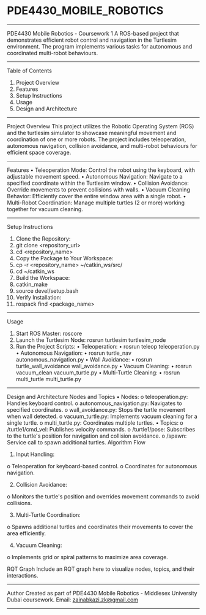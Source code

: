 # PDE4430_MOBILE_ROBOTICS
________________________________________
PDE4430 Mobile Robotics - Coursework 1
A ROS-based project that demonstrates efficient robot control and navigation in the Turtlesim environment. The program implements various tasks for autonomous and coordinated multi-robot behaviours.
________________________________________
Table of Contents
1.	Project Overview
2.	Features
3.	Setup Instructions
4.	Usage
5.	Design and Architecture
________________________________________
Project Overview
This project utilizes the Robotic Operating System (ROS) and the turtlesim simulator to showcase meaningful movement and coordination of one or more robots. The project includes teleoperation, autonomous navigation, collision avoidance, and multi-robot behaviours for efficient space coverage.
________________________________________
Features
•	Teleoperation Mode: Control the robot using the keyboard, with adjustable movement speed.
•	Autonomous Navigation: Navigate to a specified coordinate within the Turtlesim window.
•	Collision Avoidance: Override movements to prevent collisions with walls.
•	Vacuum Cleaning Behavior: Efficiently cover the entire window area with a single robot.
•	Multi-Robot Coordination: Manage multiple turtles (2 or more) working together for vacuum cleaning.
________________________________________
Setup Instructions
1.	Clone the Repository:
2.	git clone <repository_url>
3.	cd <repository_name>
4.	Copy the Package to Your Workspace:
5.	cp -r <repository_name> ~/catkin_ws/src/
6.	cd ~/catkin_ws
7.	Build the Workspace:
8.	catkin_make
9.	source devel/setup.bash
10.	Verify Installation:
11.	rospack find <package_name>
________________________________________
Usage
1. Start ROS Master:
roscore
2. Launch the Turtlesim Node:
rosrun turtlesim turtlesim_node
3. Run the Project Scripts:
•	Teleoperation: 
•	rosrun teleop teleoperation.py
•	Autonomous Navigation: 
•	rosrun turtle_nav autonomous_navigation.py
•	Wall Avoidance: 
•	rosrun turtle_wall_avoidance wall_avoidance.py
•	Vacuum Cleaning: 
•	rosrun vacuum_clean vacuum_turtle.py
•	Multi-Turtle Cleaning: 
•	rosrun multi_turtle multi_turtle.py
________________________________________
Design and Architecture
Nodes and Topics
•	Nodes: 
o	teleoperation.py: Handles keyboard control.
o	autonomous_navigation.py: Navigates to specified coordinates.
o	wall_avoidance.py: Stops the turtle movement when wall detected.
o	vacuum_turtle.py: Implements vacuum cleaning for a single turtle.
o	multi_turtle.py: Coordinates multiple turtles.
•	Topics: 
o	/turtle1/cmd_vel: Publishes velocity commands.
o	/turtle1/pose: Subscribes to the turtle's position for navigation and collision avoidance.
o	/spawn: Service call to spawn additional turtles.
Algorithm Flow
1.	Input Handling: 

o	Teleoperation for keyboard-based control.
o	Coordinates for autonomous navigation.

2.	Collision Avoidance: 

o	Monitors the turtle's position and overrides movement commands to avoid collisions.

3.	Multi-Turtle Coordination: 

o	Spawns additional turtles and coordinates their movements to cover the area efficiently.

4.	Vacuum Cleaning: 

o	Implements grid or spiral patterns to maximize area coverage.

RQT Graph
Include an RQT graph here to visualize nodes, topics, and their interactions.
________________________________________
Author
Created as part of PDE4430 Mobile Robotics - Middlesex University Dubai coursework.
Email: zainabkazi.zk@gmail.com

________________________________________


